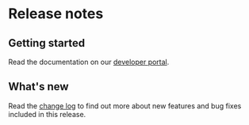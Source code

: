 # Release notes

## Getting started

Read the documentation on our [developer portal](https://developer.stratumn.com).

## What's new

Read the [change log](CHANGE_LOG.md) to find out more about new
features and bug fixes included in this release.
